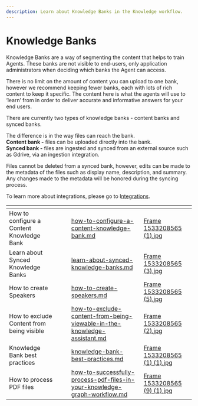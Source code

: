 ```yaml
---
description: Learn about Knowledge Banks in the Knowledge workflow.
---
```


# Knowledge Banks

Knowledge Banks are a way of segmenting the content that helps to train Agents. These banks are not visible to end-users, only application administrators when deciding which banks the Agent can access.&#x20;

There is no limit on the amount of content you can upload to one bank, however we recommend keeping fewer banks, each with lots of rich content to keep it specific. The content here is what the agents will use to ‘learn’ from in order to deliver accurate and informative answers for your end users.

There are currently two types of knowledge banks - content banks and synced banks.&#x20;

The difference is in the way files can reach the bank. \
**Content bank -** files can be uploaded directly into the bank.\
**Synced bank -** files are ingested and synced from an external source such as Gdrive, via an ingestion integration.

Files cannot be deleted from a synced bank, however, edits can be made to the metadata of the files such as display name, description, and summary. Any changes made to the metadata will be honored during the syncing process. &#x20;

To learn more about integrations, please go to I[ntegrations](broken-reference).

<table data-view="cards"><thead><tr><th></th><th></th><th></th><th data-hidden data-card-target data-type="content-ref"></th><th data-hidden data-card-cover data-type="files"></th></tr></thead><tbody><tr><td>How to configure a Content Knowledge Bank</td><td></td><td></td><td><a href="how-to-configure-a-content-knowledge-bank.md">how-to-configure-a-content-knowledge-bank.md</a></td><td><a href="../../../../.gitbook/assets/Frame 1533208565 (1).jpg">Frame 1533208565 (1).jpg</a></td></tr><tr><td>Learn about Synced Knowledge Banks</td><td></td><td></td><td><a href="learn-about-synced-knowledge-banks.md">learn-about-synced-knowledge-banks.md</a></td><td><a href="../../../../.gitbook/assets/Frame 1533208565 (3).jpg">Frame 1533208565 (3).jpg</a></td></tr><tr><td>How to create Speakers</td><td></td><td></td><td><a href="how-to-create-speakers.md">how-to-create-speakers.md</a></td><td><a href="../../../../.gitbook/assets/Frame 1533208565 (5).jpg">Frame 1533208565 (5).jpg</a></td></tr><tr><td>How to exclude Content from being visible</td><td></td><td></td><td><a href="how-to-exclude-content-from-being-viewable-in-the-knowledge-assistant.md">how-to-exclude-content-from-being-viewable-in-the-knowledge-assistant.md</a></td><td><a href="../../../../.gitbook/assets/Frame 1533208565 (2).jpg">Frame 1533208565 (2).jpg</a></td></tr><tr><td>Knowledge Bank best practices</td><td></td><td></td><td><a href="knowledge-bank-best-practices.md">knowledge-bank-best-practices.md</a></td><td><a href="../../../../.gitbook/assets/Frame 1533208565 (1) (1).jpg">Frame 1533208565 (1) (1).jpg</a></td></tr><tr><td>How to process PDF files</td><td></td><td></td><td><a href="how-to-successfully-process-pdf-files-in-your-knowledge-graph-workflow.md">how-to-successfully-process-pdf-files-in-your-knowledge-graph-workflow.md</a></td><td><a href="../../../../.gitbook/assets/Frame 1533208565 (9) (1).jpg">Frame 1533208565 (9) (1).jpg</a></td></tr></tbody></table>
